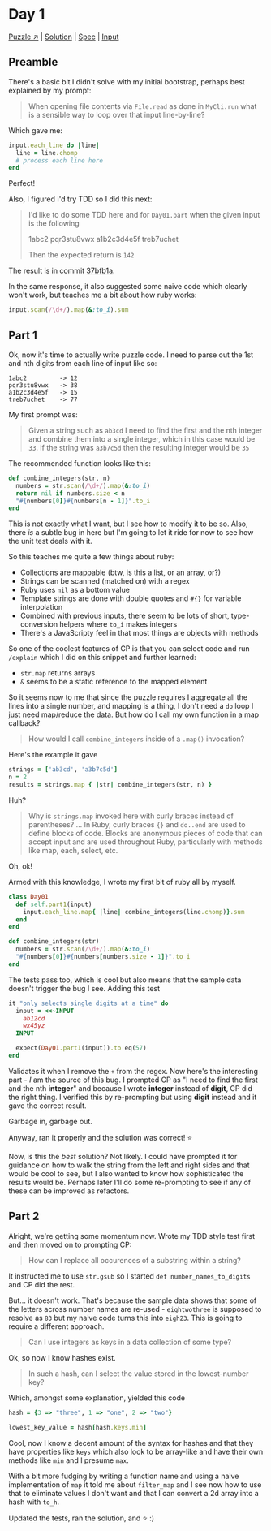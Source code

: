 # Day 1

[Puzzle ↗️](https://adventofcode.com/2023/day/1) |
[Solution](../lib/day01.rb) |
[Spec](../spec/day01_spec.rb) |
[Input](../input/day01.txt)

## Preamble

There's a basic bit I didn't solve with my initial bootstrap, perhaps best explained by my prompt:

> When opening file contents via `File.read` as done in `MyCli.run` what is a sensible way to loop over that input
line-by-line?

Which gave me:

```ruby
input.each_line do |line|
  line = line.chomp
  # process each line here
end
```

Perfect!

Also, I figured I'd try TDD so I did this next:

> I'd like to do some TDD here and for `Day01.part` when the given input is the following
>
> 1abc2
> pqr3stu8vwx
> a1b2c3d4e5f
> treb7uchet
>
> Then the expected return is `142`

The result is in commit [37bfb1a](https://github.com/baileyp/advent-of-code-2023/commit/37bfb1a).

In the same response, it also suggested some naive code which clearly won't work, but teaches me a bit about how ruby
works:

```ruby
input.scan(/\d+/).map(&:to_i).sum
```

## Part 1

Ok, now it's time to actually write puzzle code. I need to parse out the 1st and nth digits from each line of input like
so:

```
1abc2         -> 12
pqr3stu8vwx   -> 38
a1b2c3d4e5f   -> 15
treb7uchet    -> 77
```

My first prompt was:

> Given a string such as `ab3cd` I need to find the first and the nth integer and combine them into a single integer,
> which in this case would be `33`. If the string was `a3b7c5d` then the resulting integer would be `35`

The recommended function looks like this:

```ruby
def combine_integers(str, n)
  numbers = str.scan(/\d+/).map(&:to_i)
  return nil if numbers.size < n
  "#{numbers[0]}#{numbers[n - 1]}".to_i
end
```

This is not exactly what I want, but I see how to modify it to be so. Also, there *is* a subtle bug in here but I'm
going to let it ride for now to see how the unit test deals with it.

So this teaches me quite a few things about ruby:

- Collections are mappable (btw, is this a list, or an array, or?)
- Strings can be scanned (matched on) with a regex
- Ruby uses `nil` as a bottom value
- Template strings are done with double quotes and `#{}` for variable interpolation
- Combined with previous inputs, there seem to be lots of short, type-conversion helpers where `to_i` makes integers
- There's a JavaScripty feel in that most things are objects with methods

So one of the coolest features of CP is that you can select code and run `/explain` which I did on this snippet and
further learned:

- `str.map` returns arrays
- `&` seems to be a static reference to the mapped element

So it seems now to me that since the puzzle requires I aggregate all the lines into a single number, and mapping is a
thing, I don't need a `do` loop I just need map/reduce the data. But how do I call my own function in a map callback?

> How would I call `combine_integers` inside of a `.map()` invocation?

Here's the example it gave

```ruby
strings = ['ab3cd', 'a3b7c5d']
n = 2
results = strings.map { |str| combine_integers(str, n) }
```

Huh?

> Why is `strings.map` invoked here with curly braces instead of parentheses?
> ...
> In Ruby, curly braces `{}` and `do..end` are used to define blocks of code. Blocks are anonymous pieces of code that
> can accept input and are used throughout Ruby, particularly with methods like map, each, select, etc.

Oh, ok!

Armed with this knowledge, I wrote my first bit of ruby all by myself.

```ruby
class Day01
  def self.part1(input)
    input.each_line.map{ |line| combine_integers(line.chomp)}.sum
  end
end

def combine_integers(str)
  numbers = str.scan(/\d+/).map(&:to_i)
  "#{numbers[0]}#{numbers[numbers.size - 1]}".to_i
end
```

The tests pass too, which is cool but also means that the sample data doesn't trigger the bug I see. Adding this test

```ruby
it "only selects single digits at a time" do
  input = <<~INPUT
    ab12cd
    wx45yz
  INPUT

  expect(Day01.part1(input)).to eq(57)
end
```

Validates it when I remove the `+` from the regex. Now here's the interesting part - *I* am the source of this bug. I
prompted CP as "I need to find the first and the nth **integer**" and because I wrote **integer** instead of **digit**,
CP did the right thing. I verified this by re-prompting but using **digit** instead and it gave the correct result.

Garbage in, garbage out.

Anyway, ran it properly and the solution was correct! ⭐

Now, is this the *best* solution? Not likely. I could have prompted it for guidance on how to walk the string from the
left and right sides and that would be cool to see, but I also wanted to know how sophisticated the results would be.
Perhaps later I'll do some re-prompting to see if any of these can be improved as refactors.

## Part 2

Alright, we're getting some momentum now. Wrote my TDD style test first and then moved on to prompting CP:

> How can I replace all occurences of a substring within a string?

It instructed me to use `str.gsub` so I started `def number_names_to_digits` and CP did the rest.

But... it doesn't work. That's because the sample data shows that some of the letters across number names are re-used -
`eightwothree` is supposed to resolve as `83` but my naive code turns this into `eigh23`. This is going to require a
different approach.

> Can I use integers as keys in a data collection of some type?

Ok, so now I know hashes exist.

> In such a hash, can I select the value stored in the lowest-number key?

Which, amongst some explanation, yielded this code

```ruby
hash = {3 => "three", 1 => "one", 2 => "two"}

lowest_key_value = hash[hash.keys.min]
```

Cool, now I know a decent amount of the syntax for hashes and that they have properties like `keys` which also look to
be array-like and have their own methods like `min` and I presume `max`.

With a bit more fudging by writing a function name and using a naive implementation of `map` it told me about
`filter_map` and I see now how to use that to eliminate values I don't want and that I can convert a 2d array into a
hash with `to_h`.

Updated the tests, ran the solution, and ⭐ :)
